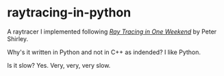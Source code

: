 # raytracing-in-python
A raytracer I implemented following [_Ray Tracing in One Weekend_](https://raytracing.github.io/books/RayTracingInOneWeekend.html) by Peter Shirley.

Why's it written in Python and not in C++ as indended? I like Python. 

Is it slow? Yes. Very, very, very slow.
